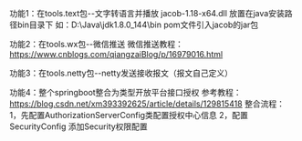 功能1：在tools.text包--文字转语言并播放
jacob-1.18-x64.dll 放置在java安装路径bin目录下  如：D:\Java\jdk1.8.0_144\bin
pom文件引入jacob的jar包


功能2：在tools.wx包--微信推送
微信推送教程：
https://www.cnblogs.com/qiangzaiBlog/p/16979016.html

功能3：在tools.netty包--netty发送接收报文（报文自己定义）

功能4：整个springboot整合为类型开放平台接口授权 参考教程：https://blog.csdn.net/xm393392625/article/details/129815418
整合流程：
1，先配置AuthorizationServerConfig类配置授权中心信息
2，配置SecurityConfig 添加Security权限配置

